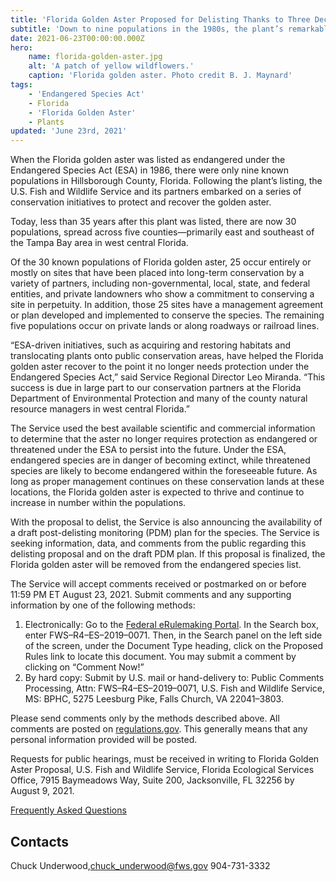 ```yaml
---
title: 'Florida Golden Aster Proposed for Delisting Thanks to Three Decades of Conservation Efforts'
subtitle: 'Down to nine populations in the 1980s, the plant’s remarkable recovery is the result of effective partnerships and conservation initiative'
date: 2021-06-23T00:00:00.000Z
hero:
    name: florida-golden-aster.jpg
    alt: 'A patch of yellow wildflowers.'
    caption: 'Florida golden aster. Photo credit B. J. Maynard'
tags:
    - 'Endangered Species Act'
    - Florida
    - 'Florida Golden Aster'
    - Plants
updated: 'June 23rd, 2021'
---
```

When the Florida golden aster was listed as endangered under the Endangered Species Act (ESA) in 1986, there were only nine known populations in Hillsborough County, Florida. Following the plant’s listing, the U.S. Fish and Wildlife Service and its partners embarked on a series of conservation initiatives to protect and recover the golden aster.

Today, less than 35 years after this plant was listed, there are now 30 populations, spread across five counties—primarily east and southeast of the Tampa Bay area in west central Florida.

Of the 30 known populations of Florida golden aster, 25 occur entirely or mostly on sites that have been placed into long-term conservation by a variety of partners, including non-governmental, local, state, and federal entities, and private landowners who show a commitment to conserving a site in perpetuity. In addition, those 25 sites have a management agreement or plan developed and implemented to conserve the species. The remaining five populations occur on private lands or along roadways or railroad lines.

“ESA-driven initiatives, such as acquiring and restoring habitats and translocating plants onto public conservation areas, have helped the Florida golden aster recover to the point it no longer needs protection under the Endangered Species Act,” said Service Regional Director Leo Miranda. “This success is due in large part to our conservation partners at the Florida Department of Environmental Protection and many of the county natural resource managers in west central Florida.”

The Service used the best available scientific and commercial information to determine that the aster no longer requires protection as endangered or threatened under the ESA to persist into the future. Under the ESA, endangered species are in danger of becoming extinct, while threatened species are likely to become endangered within the foreseeable future. As long as proper management continues on these conservation lands at these locations, the Florida golden aster is expected to thrive and continue to increase in number within the populations.

With the proposal to delist, the Service is also announcing the availability of a draft post-delisting monitoring (PDM) plan for the species. The Service is seeking information, data, and comments from the public regarding this delisting proposal and on the draft PDM plan. If this proposal is finalized, the Florida golden aster will be removed from the endangered species list.

The Service will accept comments received or postmarked on or before 11:59 PM ET August 23, 2021. Submit comments and any supporting information by one of the following methods:

1. Electronically:  Go to the [Federal eRulemaking Portal](https://www.regulations.gov). In the Search box, enter FWS–R4–ES–2019–0071. Then, in the Search panel on the left side of the screen, under the Document Type heading, click on the Proposed Rules link to locate this document. You may submit a comment by clicking on “Comment Now!”
2. By hard copy:  Submit by U.S. mail or hand-delivery to: Public Comments Processing, Attn: FWS–R4–ES–2019–0071, U.S. Fish and Wildlife Service, MS: BPHC, 5275 Leesburg Pike, Falls Church, VA 22041–3803.

Please send comments only by the methods described above. All comments are posted on [regulations.gov](https://www.regulations.gov). This generally means that any personal information provided will be posted.

Requests for public hearings, must be received in writing to Florida Golden Aster Proposal, U.S. Fish and Wildlife Service, Florida Ecological Services Office, 7915 Baymeadows Way, Suite 200, Jacksonville, FL 32256 by August 9, 2021.

[Frequently Asked Questions](/faq/florida-golden-aster-proposed-delisting-questions-and-answers)

## Contacts

Chuck Underwood,[chuck_underwood@fws.gov](mailto:chuck_underwood@fws.gov) 904-731-3332

